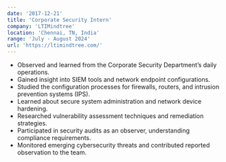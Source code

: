 ```yaml
---
date: '2017-12-21'
title: 'Corporate Security Intern'
company: 'LTIMindtree'
location: 'Chennai, TN, India'
range: 'July - August 2024'
url: 'https://ltimindtree.com/'
---
```


- Observed and learned from the Corporate Security Department’s daily operations.
- Gained insight into SIEM tools and network endpoint configurations.
- Studied the configuration processes for firewalls, routers, and intrusion prevention systems (IPS).
- Learned about secure system administration and network device hardening.
- Researched vulnerability assessment techniques and remediation strategies.
- Participated in security audits as an observer, understanding compliance requirements.
- Monitored emerging cybersecurity threats and contributed reported observation to the team.
